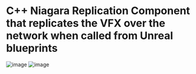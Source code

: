 # C++ Niagara Replication Component that replicates the VFX over the network when called from Unreal blueprints
![image](https://github.com/pg23navpreet/CPlusPlus-UnrealNiagaraReplicationComponent/assets/113631000/311a602d-1a62-437f-9eb8-c3842403d289)
![image](https://github.com/pg23navpreet/CPlusPlus-UnrealNiagaraReplicationComponent/assets/113631000/2671873a-0efd-4a45-9571-0c1ac0de8fcf)

